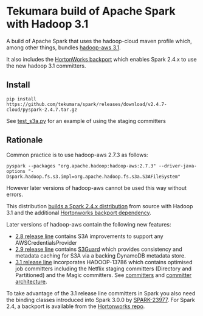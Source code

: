 # Tekumara build of Apache Spark with Hadoop 3.1

A build of Apache Spark that uses the hadoop-cloud maven profile which, among other things, bundles [hadoop-aws 3.1](https://hadoop.apache.org/docs/r3.1.0/hadoop-aws/tools/hadoop-aws/index.html).

It also includes the [HortonWorks backport](https://github.com/hortonworks-spark/cloud-integration/blob/master/spark-cloud-integration/src/main/site/markdown/index.md) which enables Spark 2.4.x to use the new hadoop 3.1 committers.

## Install

```
pip install https://github.com/tekumara/spark/releases/download/v2.4.7-cloud/pyspark-2.4.7.tar.gz
```

See [test_s3a.py](https://github.com/tekumara/spark/blob/v2.4.7-cloud/python/test_dist/test_s3a.py#L43) for an example of using the staging committers

## Rationale

Common practice is to use hadoop-aws 2.7.3 as follows:

```
pyspark --packages "org.apache.hadoop:hadoop-aws:2.7.3" --driver-java-options "-Dspark.hadoop.fs.s3.impl=org.apache.hadoop.fs.s3a.S3AFileSystem"
```

However later versions of hadoop-aws cannot be used this way without errors.

This distribution [builds a Spark 2.4.x distribution](https://github.com/tekumara/spark/blob/v2.4.7-cloud/.github/workflows/spark-cloud.yml#L59) from source with Hadoop 3.1 and the additional [Hortonworks backport dependency](https://github.com/tekumara/spark/blob/v2.4.7-cloud/hadoop-cloud/pom.xml#L248).

Later versions of hadoop-aws contain the following new features:

* [2.8 release line](http://hadoop.apache.org/docs/r2.8.0/index.html) contains S3A improvements to support any AWSCredentialsProvider
* [2.9 release line](http://hadoop.apache.org/docs/r2.9.0/index.html) contains [S3Guard](http://hadoop.apache.org/docs/r2.9.0/hadoop-aws/tools/hadoop-aws/s3guard.html) which provides consistency and metadata caching for S3A via a backing DynamoDB metadata store.
* [3.1 release line](http://hadoop.apache.org/docs/r3.1.0/index.html) incorporates HADOOP-13786 which contains optimised job committers including the Netflix staging committers (Directory and Partitioned) and the Magic committers. See [committers](https://github.com/apache/hadoop/blob/branch-3.1/hadoop-tools/hadoop-aws/src/site/markdown/tools/hadoop-aws/committers.md) and [committer architecture](https://github.com/apache/hadoop/blob/trunk/hadoop-tools/hadoop-aws/src/site/markdown/tools/hadoop-aws/committer_architecture.md).

To take advantage of the 3.1 release line committers in Spark you also need the binding classes introduced into Spark 3.0.0 by [SPARK-23977](https://issues.apache.org/jira/browse/SPARK-23977). For Spark 2.4, a backport is available from the [Hortonworks repo](https://mvnrepository.com/artifact/org.apache.spark/spark-hadoop-cloud_2.11/2.3.2.3.1.0.6-1).
